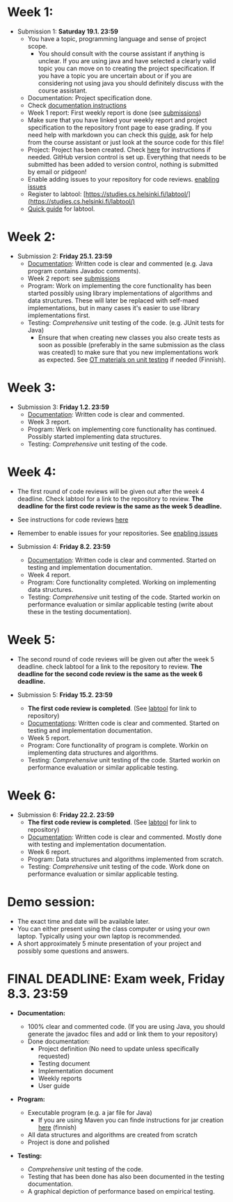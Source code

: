 # Week 1:

* Submission 1: **Saturday 19.1. 23:59**
    * You have a topic, programming language and sense of project scope.
      * You should consult with the course assistant if anything is unclear. If you are using java and have selected a clearly valid topic you can move on to creating the project specification. If you have a topic you are uncertain about or if you are considering not using java you should definitely discuss with the course assistant.
    * Documentation: Project specification done.
    * Check [documentation instructions](dokumentaatio.md)
    * Week 1 report: First weekly report is done (see [submissions](palautukset.md))
    * Make sure that you have linked your weekly report and project specification to the repository front page to ease grading. If you need help with markdown you can check this [guide](https://guides.github.com/features/mastering-markdown/), ask for help from the course assistant or just look at the source code for this file!
    * Project: Project has been created. Check [here](maven-gradle.md) for instructions if needed. GitHub version control is set up. Everything that needs to be submitted has been added to version control, nothing is submitted by email or pidgeon!
    * Enable adding issues to your repository for code reviews. [enabling issues](issuet.md)
    * Register to labtool: [https://studies.cs.helsinki.fi/labtool/](https://studies.cs.helsinki.fi/labtool/)
    * [Quick guide](labtool.md) for labtool.

# Week 2:

* Submission 2: **Friday 25.1. 23:59**
    * [Documentation](dokumentaatio.md): Written code is clear and commented (e.g. Java program contains Javadoc comments).
    * Week 2 report: see [submissions](palautukset.md)
    * Program: Work on implementing the core functionality has been started possibly using library implementations of algorithms and data structures. These will later be replaced with self-maed implementations, but in many cases it's easier to use library implementations first.
    * Testing: *Comprehensive* unit testing of the code. (e.g. JUnit tests for Java)
		* Ensure that when creating new classes you also create tests as soon as possible (preferably in the same submission as the class was created) to make sure that you new implementations work as expected. See [OT materials on unit testing](https://github.com/mluukkai/Ohjelmistotekniikka2018/blob/master/web/junit.md) if needed (Finnish).

# Week 3:

* Submission 3: **Friday 1.2. 23:59**
    * [Documentation](dokumentaatio.md): Written code is clear and commented.
    * Week 3 report.
    * Program: Werk on implementing core functionality has continued. Possibly started implementing data structures.
    * Testing: *Comprehensive* unit testing of the code.

# Week 4:

* The first round of code reviews will be given out after the week 4 deadline. Check labtool for a link to the repository to review. **The deadline for the first code review is the same as the week 5 deadline.**
* See instructions for code reviews [here](vertaisarvioinnit.md)
* Remember to enable issues for your repositories. See [enabling issues](issuet.md)

* Submission 4: **Friday 8.2. 23:59**
    * [Documentation](dokumentaatio.md): Written code is clear and commented. Started on testing and implementation documentation.
    * Week 4 report.
    * Program: Core functionality completed. Working on implementing data structures.
    * Testing: *Comprehensive* unit testing of the code. Started workin on performance evaluation or similar applicable testing (write about these in the testing documentation).

# Week 5:

* The second round of code reviews will be given out after the week 5 deadline. check labtool for a link to the repository to review. **The deadline for the second code review is the same as the week 6 deadline.**

* Submission 5: **Friday 15.2. 23:59**
   * **The first code review is completed**. (See [labtool](https://studies.cs.helsinki.fi/labtool/) for link to repository)
   * [Documentations](dokumentaatio.md): Written code is clear and commented. Started on testing and implementation documentation.
   * Week 5 report.
   * Program: Core functionality of program is complete. Workin on implementing data structures and algorithms.
   * Testing: *Comprehensive* unit testing of the code. Started workin on performance evaluation or similar applicable testing.

# Week 6:

* Submission 6: **Friday 22.2. 23:59**
   * **The first code review is completed**. (See [labtool](https://studies.cs.helsinki.fi/labtool/) for link to repository)
   * [Documentation](dokumentaatio.md): Written code is clear and commented. Mostly done with testing and implementation documentation.
   * Week 6 report.
   * Program: Data structures and algorithms implemented from scratch.
   * Testing: *Comprehensive* unit testing of the code. Work done on performance evaluation or similar applicable testing.

# Demo session:

* The exact time and date will be available later.
* You can either present using the class computer or using your own laptop. Typically using your own laptop is recommended.
* A short approximately 5 minute presentation of your project and possibly some questions and answers.


# FINAL DEADLINE: Exam week, Friday 8.3. 23:59
* **Documentation:**
    * 100% clear and commented code. (If you are using Java, you should generate the javadoc files and add or link them to your repository)
    * Done documentation:
         * Project definition (No need to update unless specifically requested)
         * Testing document
         * Implementation document
         * Weekly reports
         * User guide

* **Program:**
    * Executable program (e.g. a jar file for Java)
        * If you are using Maven you can finde instructions for jar creation [here](https://github.com/javaLabra/Javalabra2017-6/blob/master/ohjeet/Deadline-6.md) (finnish)
    * All data structures and algorithms are created from scratch
    * Project is done and polished

* **Testing:**
    * *Comprehensive* unit testing of the code.
    * Testing that has been done has also been documented in the testing documentation.
    * A graphical depiction of performance based on empirical testing.
